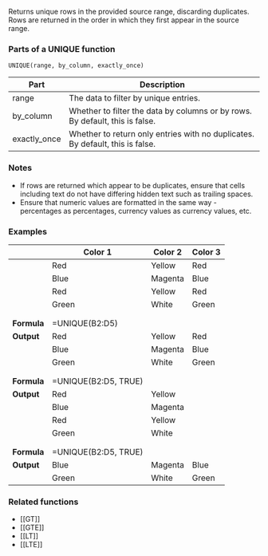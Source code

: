 Returns unique rows in the provided source range, discarding duplicates. Rows are returned in the order in which they first appear in the source range.

### Parts of a UNIQUE function

`UNIQUE(range, by_column, exactly_once)`

| **Part** | **Description** |
| --- | --- |
| range | The data to filter by unique entries. |
| by\_column | Whether to filter the data by columns or by rows. By default, this is false. |
| exactly\_once | Whether to return only entries with no duplicates. By default, this is false. |

### Notes

* If rows are returned which appear to be duplicates, ensure that cells including text do not have differing hidden text such as trailing spaces.
* Ensure that numeric values are formatted in the same way - percentages as percentages, currency values as currency values, etc.

### Examples

|  | **Color 1** | **Color 2** | **Color 3** |
| --- | --- | --- | --- |
|  | Red | Yellow | Red |
|  | Blue | Magenta | Blue |
|  | Red | Yellow | Red |
|  | Green | White | Green |
|  |  |  |  |
|  |  |  |  |
| **Formula** | =UNIQUE(B2:D5) | | |
| **Output** | Red | Yellow | Red |
|  | Blue | Magenta | Blue |
|  | Green | White | Green |
|  |  |  |  |
|  |  |  |  |
| **Formula** | =UNIQUE(B2:D5, TRUE) | | |
| **Output** | Red | Yellow |  |
|  | Blue | Magenta |  |
|  | Red | Yellow |  |
|  | Green | White |  |
|  |  |  |  |
|  |  |  |  |
| **Formula** | =UNIQUE(B2:D5, TRUE) | | |
| **Output** | Blue | Magenta | Blue |
|  | Green | White | Green |

### Related functions

* [[GT]]
* [[GTE]]
* [[LT]]
* [[LTE]]